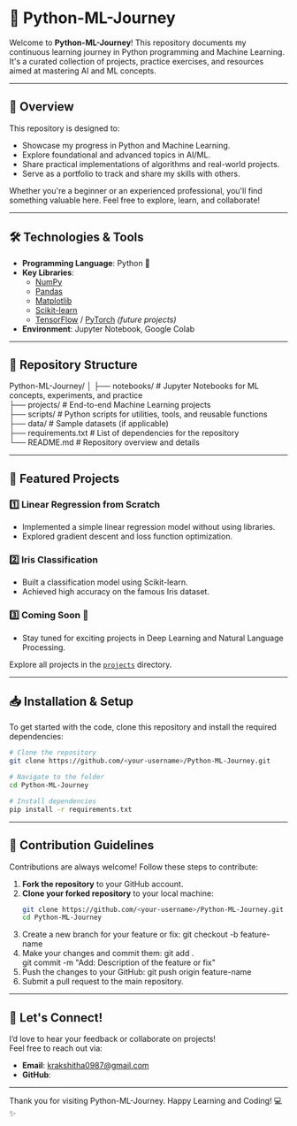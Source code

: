 # 🌟 Python-ML-Journey

Welcome to **Python-ML-Journey**! This repository documents my continuous learning journey in Python programming and Machine Learning. It's a curated collection of projects, practice exercises, and resources aimed at mastering AI and ML concepts.

---

## 🚀 Overview

This repository is designed to:
- Showcase my progress in Python and Machine Learning.
- Explore foundational and advanced topics in AI/ML.
- Share practical implementations of algorithms and real-world projects.
- Serve as a portfolio to track and share my skills with others.

Whether you're a beginner or an experienced professional, you'll find something valuable here. Feel free to explore, learn, and collaborate!

---

## 🛠️ Technologies & Tools

- **Programming Language**: Python 🐍
- **Key Libraries**:
  - [NumPy](https://numpy.org/)
  - [Pandas](https://pandas.pydata.org/)
  - [Matplotlib](https://matplotlib.org/)
  - [Scikit-learn](https://scikit-learn.org/)
  - [TensorFlow](https://www.tensorflow.org/) / [PyTorch](https://pytorch.org/) *(future projects)*
- **Environment**: Jupyter Notebook, Google Colab

---

## 📂 Repository Structure

Python-ML-Journey/
│
├── notebooks/           # Jupyter Notebooks for ML concepts, experiments, and practice  
├── projects/            # End-to-end Machine Learning projects  
├── scripts/             # Python scripts for utilities, tools, and reusable functions  
├── data/                # Sample datasets (if applicable)  
├── requirements.txt     # List of dependencies for the repository  
└── README.md            # Repository overview and details  


---

## 📌 Featured Projects

### 1️⃣ **Linear Regression from Scratch**
- Implemented a simple linear regression model without using libraries.
- Explored gradient descent and loss function optimization.

### 2️⃣ **Iris Classification**
- Built a classification model using Scikit-learn.
- Achieved high accuracy on the famous Iris dataset.

### 3️⃣ **Coming Soon** 🚧
- Stay tuned for exciting projects in Deep Learning and Natural Language Processing.

Explore all projects in the [`projects`](projects/) directory.

---

## 📥 Installation & Setup

To get started with the code, clone this repository and install the required dependencies:

```bash
# Clone the repository
git clone https://github.com/<your-username>/Python-ML-Journey.git

# Navigate to the folder
cd Python-ML-Journey

# Install dependencies
pip install -r requirements.txt
```

---

## 🤝 Contribution Guidelines  

Contributions are always welcome! Follow these steps to contribute:  

1. **Fork the repository** to your GitHub account.  
2. **Clone your forked repository** to your local machine:  
   ```bash
   git clone https://github.com/<your-username>/Python-ML-Journey.git
   cd Python-ML-Journey
3. Create a new branch for your feature or fix:
git checkout -b feature-name
4. Make your changes and commit them:
git add .  
git commit -m "Add: Description of the feature or fix"  
5. Push the changes to your GitHub:
git push origin feature-name  
6. Submit a pull request to the main repository.

---

## 🌟 Let's Connect!

I’d love to hear your feedback or collaborate on projects!  
Feel free to reach out via:
- **Email**: krakshitha0987@gmail.com
- **GitHub**:

---

Thank you for visiting Python-ML-Journey.
Happy Learning and Coding! 💻✨
